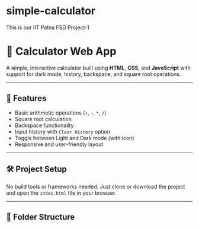 # simple-calculator
This is our IIT Patna FSD Project-1

# 🧮 Calculator Web App

A simple, interactive calculator built using **HTML**, **CSS**, and **JavaScript** with support for dark mode, history, backspace, and square root operations.

---

## 🚀 Features

- Basic arithmetic operations (`+`, `-`, `*`, `/`)
- Square root calculation
- Backspace functionality
- Input history with `Clear History` option
- Toggle between Light and Dark mode (with icon)
- Responsive and user-friendly layout

---

## 🛠️ Project Setup

No build tools or frameworks needed. Just clone or download the project and open the `index.html` file in your browser.

---

## 📁 Folder Structure


